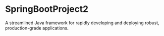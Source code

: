 # SpringBootProject2
A streamlined Java framework for rapidly developing and deploying robust, production-grade applications.
